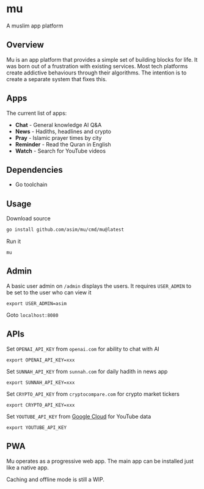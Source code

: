 # mu

A muslim app platform

## Overview

Mu is an app platform that provides a simple set of building blocks for life. It was born out of a frustration with existing services. 
Most tech platforms create addictive behaviours through their algorithms. The intention is to create a separate system that fixes this.

## Apps

The current list of apps:

- **Chat** - General knowledge AI Q&A
- **News** - Hadiths, headlines and crypto
- **Pray** - Islamic prayer times by city 
- **Reminder** - Read the Quran in English
- **Watch** - Search for YouTube videos
  
## Dependencies

- Go toolchain

## Usage

Download source

```bash
go install github.com/asim/mu/cmd/mu@latest
```

Run it

```
mu
```

## Admin

A basic user admin on `/admin` displays the users. It requires `USER_ADMIN` to be set to the user who can view it

```
export USER_ADMIN=asim
```

Goto `localhost:8080`
## APIs

Set `OPENAI_API_KEY` from `openai.com` for ability to chat with AI

```
export OPENAI_API_KEY=xxx
```

Set `SUNNAH_API_KEY` from `sunnah.com` for daily hadith in news app

```
export SUNNAH_API_KEY=xxx
```

Set `CRYPTO_API_KEY` from `cryptocompare.com` for crypto market tickers

```
export CRYPTO_API_KEY=xxx
```

Set `YOUTUBE_API_KEY` from [Google Cloud](https://console.cloud.google.com/apis/api/youtube.googleapis.com/credentials) for YouTube data

```
export YOUTUBE_API_KEY
```

## PWA

Mu operates as a progressive web app. The main app can be installed just like a native app. 

Caching and offline mode is still a WIP.
